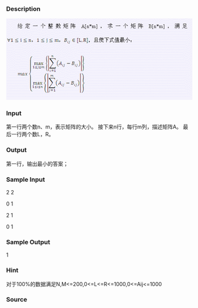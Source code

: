 
### Description
![](/JudgeOnline/upload/201107/2(1).jpg)
### Input
第一行两个数n、m，表示矩阵的大小。
接下来n行，每行m列，描述矩阵A。
最后一行两个数L，R。

### Output
第一行，输出最小的答案；

### Sample Input
2 2

0 1

2 1

0 1


### Sample Output
1

### Hint
对于100%的数据满足N,M<=200,0<=L<=R<=1000,0<=Aij<=1000

### Source
